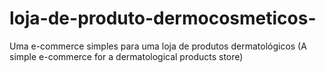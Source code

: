 # loja-de-produto-dermocosmeticos-
Uma e-commerce simples para uma loja de produtos dermatológicos (A simple e-commerce for a dermatological products store)
